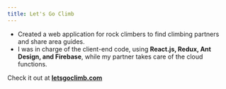 ```yaml
---
title: Let's Go Climb
---
```


- Created a web application for rock climbers to find climbing partners and share area guides.
- I was in charge of the client-end code, using **React.js, Redux, Ant Design, and Firebase**, while my partner takes care of the cloud functions.

Check it out at **[letsgoclimb.com](https://letsgoclimb.com/)**
